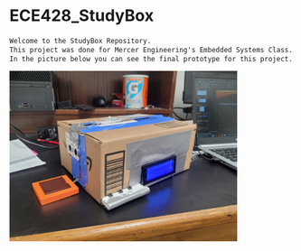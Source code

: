# ECE428_StudyBox
    Welcome to the StudyBox Repository. 
    This project was done for Mercer Engineering's Embedded Systems Class. 
    In the picture below you can see the final prototype for this project.
<img src='Circuits/StudyBox.jpg' width='80%'/>